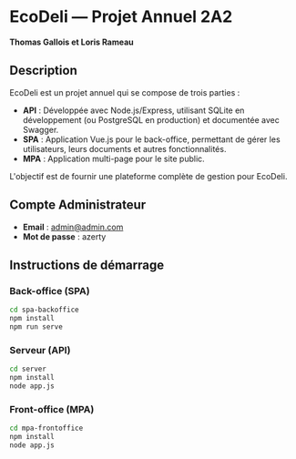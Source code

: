 # EcoDeli — Projet Annuel 2A2

**Thomas Gallois et Loris Rameau**

## Description
EcoDeli est un projet annuel qui se compose de trois parties :
- **API** : Développée avec Node.js/Express, utilisant SQLite en développement (ou PostgreSQL en production) et documentée avec Swagger.
- **SPA** : Application Vue.js pour le back-office, permettant de gérer les utilisateurs, leurs documents et autres fonctionnalités.
- **MPA** : Application multi-page pour le site public.

L'objectif est de fournir une plateforme complète de gestion pour EcoDeli.

## Compte Administrateur
- **Email** : admin@admin.com
- **Mot de passe** : azerty

## Instructions de démarrage

### Back-office (SPA)
```bash
cd spa-backoffice
npm install
npm run serve
```

### Serveur (API)
```bash
cd server
npm install
node app.js
```

### Front-office (MPA)
```bash
cd mpa-frontoffice
npm install
node app.js
```

